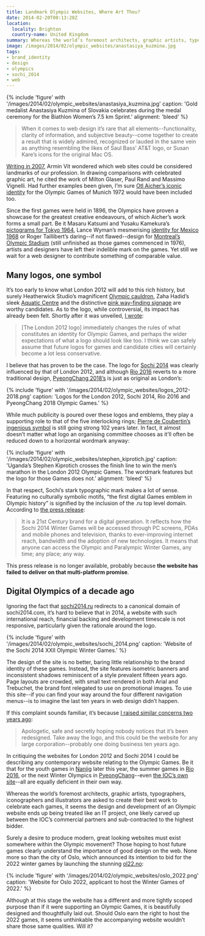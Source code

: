 ```yaml
---
title: Landmark Olympic Websites, Where Art Thou?
date: 2014-02-20T00:13:28Z
location:
  locality: Brighton
  country-name: United Kingdom
summary: Whereas the world’s foremost architects, graphic artists, typographers, iconographers and illustrators are asked to create their best work to celebrate each Olympic Games, still we wait for the Olympic movement to give equal consideration to the design of its websites.
image: /images/2014/02/olympic_websites/anastasiya_kuzmina.jpg
tags:
- brand_identity
- design
- olympics
- sochi_2014
- web
---
```

{% include 'figure' with '/images/2014/02/olympic_websites/anastasiya_kuzmina.jpg'
  caption: 'Gold medalist Anastasiya Kuzmina of Slovakia celebrates during the medal ceremony for the Biathlon Women’s 7.5 km Sprint.'
  alignment: 'bleed'
%}

> When it comes to web design it’s rare that all elements--functionality, clarity of information, and subjective beauty--come together to create a result that is widely admired, recognized or lauded in the same vein as anything resembling the likes of Saul Bass’ AT&T logo, or Susan Kare’s icons for the original Mac OS.

[Writing in 2007][1], Armin Vit wondered which web sites could be considered landmarks of our profession. In drawing comparisons with celebrated graphic art, he cited the work of Milton Glaser, Paul Rand and Massimo Vignelli. Had further examples been given, I’m sure [Otl Aicher’s iconic identity][2] for the Olympic Games of Munich 1972 would have been included too.

Since the first games were held in 1896, the Olympics have proven a showcase for the greatest creative endeavours, of which Aicher’s work forms a small part. Be it Masaru Katsumi and Yusaku Kamekura’s [pictograms for Tokyo 1964][3], Lance Wyman’s mesmerising [identity for Mexico 1968][4] or Roger Taillibert’s daring--if not flawed--design for [Montreal’s Olympic Stadium][5] (still unfinished as those games commenced in 1976), artists and designers have left their indelible mark on the games. Yet still we wait for a web designer to contribute something of comparable value.

## Many logos, one symbol

It’s too early to know what London 2012 will add to this rich history, but surely Heatherwick Studio’s magnificent [Olympic cauldron][6], Zaha Hadid’s sleek [Aquatic Centre][7] and the distinctive [pink way-finding signage][8] are worthy candidates. As to the logo, while controversial, its impact has already been felt. Shortly after it was unveiled, [I wrote][9]:

> [The London 2012 logo] immediately changes the rules of what constitutes an identity for Olympic Games, and perhaps the wider expectations of what a logo should look like too. I think we can safely assume that future logos for games and candidate cities will certainly become a lot less conservative.

I believe that has proven to be the case. The logo for [Sochi 2014][10] was clearly influenced by that of London 2012, and although [Rio 2016][11] reverts to a more traditional design, [PyeongChang 2018’s][12] is just as original as London’s:

{% include 'figure' with '/images/2014/02/olympic_websites/logos_2012-2018.png'
  caption: 'Logos for the London 2012, Sochi 2014, Rio 2016 and PyeongChang 2018 Olympic Games.'
%}

While much publicity is poured over these logos and emblems, they play a supporting role to that of the five interlocking rings; [Pierre de Coubertin’s ingenious symbol][13] is still going strong 102 years later. In fact, it almost doesn’t matter what logo an organising committee chooses as it’ll often be reduced down to a horizontal wordmark anyway:

{% include 'figure' with '/images/2014/02/olympic_websites/stephen_kiprotich.jpg'
  caption: 'Uganda’s Stephen Kiprotich crosses the finish line to win the men’s marathon in the London 2012 Olympic Games. The wordmark features but the logo for those Games does not.'
  alignment: 'bleed'
%}

In that respect, Sochi’s stark typographic mark makes a lot of sense. Featuring no culturally symbolic motifs, “the first digital Games emblem in Olympic history” is signified by the inclusion of the .ru top level domain. According to [the press release][14]:

> It is a 21st Century brand for a digital generation. It reflects how the Sochi 2014 Winter Games will be accessed through PC screens, PDAs and mobile phones and television, thanks to ever-improving internet reach, bandwidth and the adoption of new technologies. It means that anyone can access the Olympic and Paralympic Winter Games, any time; any place; any way.

This press release is no longer available, probably because **the website has failed to deliver on that multi-platform promise**.

## Digital Olympics of a decade ago

Ignoring the fact that [sochi2014.ru][15] redirects to a canonical domain of sochi2014.com, it’s hard to believe that in 2014, a website with such international reach, financial backing and development timescale is not responsive, particularly given the rationale around the logo.

{% include 'figure' with '/images/2014/02/olympic_websites/sochi_2014.png'
  caption: 'Website of the Sochi 2014 XXII Olympic Winter Games.'
%}

The design of the site is no better, baring little relationship to the brand identity of these games. Instead, the site features isometric banners and inconsistent shadows reminiscent of a style prevalent fifteen years ago. Page layouts are crowded, with small text rendered in both Arial and Trebuchet, the brand font relegated to use on promotional images. To use this site--if you can find your way around the four different navigation menus--is to imagine the last ten years in web design didn’t happen.

If this complaint sounds familiar, it’s because [I raised similar concerns two years ago][16]:

> Apologetic, safe and secretly hoping nobody notices that it’s been redesigned. Take away the logo, and this could be the website for any large corporation--probably one doing business ten years ago.

In critiquing the websites for London 2012 and Sochi 2014 I could be describing any contemporary website relating to the Olympic Games. Be it that for the youth games in [Nanjig][17] later this year, the summer games in [Rio 2016][18], or the next Winter Olympics in [PyeongChang][19]--even [the IOC’s own site][20]--all are equally deficient in their own way.

Whereas the world’s foremost architects, graphic artists, typographers, iconographers and illustrators are asked to create their best work to celebrate each games, it seems the design and development of an Olympic website ends up being treated like an IT project, one likely carved up between the IOC’s commercial partners and sub-contracted to the highest bidder.

Surely a desire to produce modern, great looking websites must exist somewhere within the Olympic movement? Those hoping to host future games clearly understand the importance of good design on the web. None more so than the city of Oslo, which announced its intention to bid for the 2022 winter games by launching the stunning [ol22.no][21]:

{% include 'figure' with '/images/2014/02/olympic_websites/oslo_2022.png'
  caption: 'Website for Oslo 2022, applicant to host the Winter Games of 2022.'
%}

Although at this stage the website has a different and more tightly scoped purpose than if it were supporting an Olympic Games, it is beautifully designed and thoughtfully laid out. Should Oslo earn the right to host the 2022 games, it seems unthinkable the accompanying website wouldn’t share those same qualities. Will it?

[1]: http://www.underconsideration.com/speakup/archives/004033.html
[2]: http://1972municholympics.co.uk
[3]: http://pingmag.jp/2013/09/09/tokyo-olympics-1964/
[4]: http://www.themodernist.co.uk/2012/04/olympic-games-design-from-1968-mexico-city/
[5]: https://en.wikipedia.org/wiki/Olympic_Stadium_(Montreal)
[6]: http://www.heatherwick.com/olympic-cauldron/
[7]: http://www.zaha-hadid.com/architecture/london-aquatics-centre/
[8]: http://www.beyond2012.org.uk/wayfinding/
[9]: http://lloydyweb.tiepz.com/blog/2007/06/2012_and_all_that
[10]: http://www.newyorker.com/currency-tag/behind-sochis-futuristic-logo
[11]: http://www.underconsideration.com/brandnew/archives/holding_hands_in_rio.php
[12]: http://www.underconsideration.com/brandnew/archives/winter_olympics.php
[13]: https://en.wikipedia.org/wiki/Olympic_symbols#Symbol
[14]: https://web.archive.org/web/20091207021259/http://sochi2014.com/106467
[15]: http://sochi2014.ru/
[16]: /2012/05/inspiring_nobody/
[17]: http://www.nanjing2014.org/en/
[18]: http://www.rio2016.com/en
[19]: http://www.pyeongchang2018.com/
[20]: http://www.olympic.org/
[21]: http://www.ol22.no/en/
